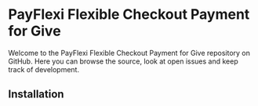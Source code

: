# PayFlexi Flexible Checkout Payment for Give

Welcome to the PayFlexi Flexible Checkout Payment for Give repository on GitHub. Here you can browse the source, look at open issues and keep track of development. 

## Installation
